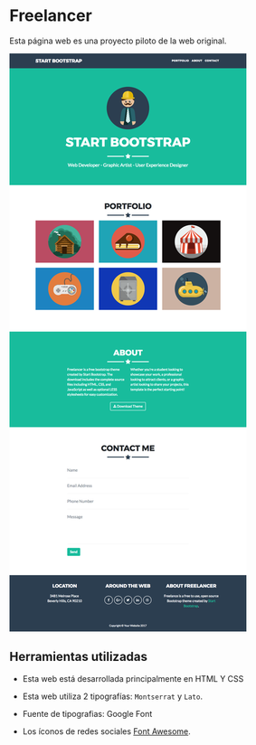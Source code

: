 # Freelancer
Esta página web es una proyecto piloto de la web original.

![Freelancer Website](docs/fullpage.png)

## Herramientas utilizadas

* Esta web está desarrollada principalmente en HTML Y CSS

* Esta web utiliza 2 tipografías: `Montserrat` y `Lato`.

* Fuente de tipografias: Google Font

* Los íconos de redes sociales  [Font Awesome](http://fontawesome.io/).
